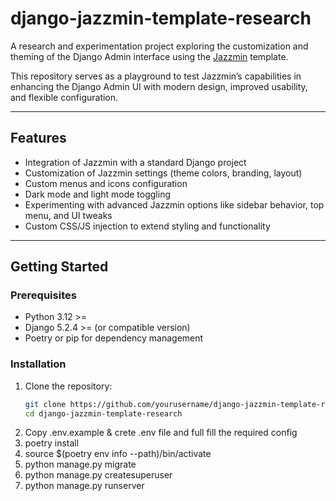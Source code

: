 # django-jazzmin-template-research

A research and experimentation project exploring the customization and theming of the Django Admin interface using the [Jazzmin](https://github.com/farridav/django-jazzmin) template. 

This repository serves as a playground to test Jazzmin’s capabilities in enhancing the Django Admin UI with modern design, improved usability, and flexible configuration.

---

## Features

- Integration of Jazzmin with a standard Django project
- Customization of Jazzmin settings (theme colors, branding, layout)
- Custom menus and icons configuration
- Dark mode and light mode toggling
- Experimenting with advanced Jazzmin options like sidebar behavior, top menu, and UI tweaks
- Custom CSS/JS injection to extend styling and functionality

---

## Getting Started

### Prerequisites

- Python 3.12 >=
- Django 5.2.4 >= (or compatible version)
- Poetry or pip for dependency management

### Installation

1. Clone the repository:
   ```bash
   git clone https://github.com/yourusername/django-jazzmin-template-research.git
   cd django-jazzmin-template-research
2. Copy .env.example & crete .env file and full fill the required config
3. poetry install
4. source $(poetry env info --path)/bin/activate
5. python manage.py migrate
6. python manage.py createsuperuser
7. python manage.py runserver